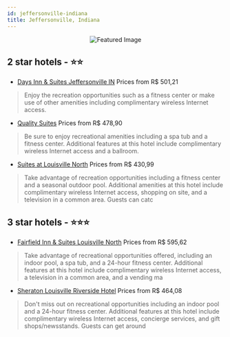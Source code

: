 ```yaml
---
id: jeffersonville-indiana
title: Jeffersonville, Indiana
---
```


<center><img src="https://i.travelapi.com/hotels/3000000/2890000/2889700/2889695/1b2ae27d_z.jpg" alt="Featured Image" /></center>


##  2 star hotels - ⭐️⭐️

-    [Days Inn & Suites Jeffersonville IN](https://us.hurb.com/hotels/jeffersonville/days-inn-suites-jeffersonville-in-JNP-JP155646?cmp=18055) Prices from R$ 501,21
   > Enjoy the recreation opportunities such as a fitness center or make use of other amenities including complimentary wireless Internet access.
-    [Quality Suites](https://us.hurb.com/hotels/jeffersonville/quality-suites-JNP-JP318905?cmp=18055) Prices from R$ 478,90
   > Be sure to enjoy recreational amenities including a spa tub and a fitness center. Additional features at this hotel include complimentary wireless Internet access and a ballroom.
-    [Suites at Louisville North](https://us.hurb.com/hotels/jeffersonville/suites-at-louisville-north-JNP-JP353433?cmp=18055) Prices from R$ 430,99
   > Take advantage of recreation opportunities including a fitness center and a seasonal outdoor pool. Additional amenities at this hotel include complimentary wireless Internet access, shopping on site, and a television in a common area. Guests can catc

##  3 star hotels - ⭐️⭐️⭐️

-    [Fairfield Inn & Suites Louisville North](https://us.hurb.com/hotels/jeffersonville/fairfield-inn-suites-louisville-north-JNP-JP198105?cmp=18055) Prices from R$ 595,62
   > Take advantage of recreational opportunities offered, including an indoor pool, a spa tub, and a 24-hour fitness center. Additional features at this hotel include complimentary wireless Internet access, a television in a common area, and a vending ma
-    [Sheraton Louisville Riverside Hotel](https://us.hurb.com/hotels/jeffersonville/sheraton-louisville-riverside-hotel-JNP-JP178814?cmp=18055) Prices from R$ 464,08
   > Don't miss out on recreational opportunities including an indoor pool and a 24-hour fitness center. Additional features at this hotel include complimentary wireless Internet access, concierge services, and gift shops/newsstands. Guests can get around
